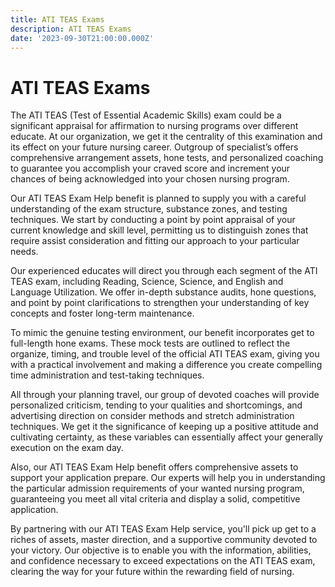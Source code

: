 ```yaml
---
title: ATI TEAS Exams
description: ATI TEAS Exams
date: '2023-09-30T21:00:00.000Z'
---
```


# ATI TEAS Exams

The ATI TEAS (Test of Essential Academic Skills) exam could be a significant appraisal for affirmation to nursing programs over different educate. At our organization, we get it the centrality of this examination and its effect on your future nursing career. Outgroup of specialist’s offers comprehensive arrangement assets, hone tests, and personalized coaching to guarantee you accomplish your craved score and increment your chances of being acknowledged into your chosen nursing program.

Our ATI TEAS Exam Help benefit is planned to supply you with a careful understanding of the exam structure, substance zones, and testing techniques. We start by conducting a point by point appraisal of your current knowledge and skill level, permitting us to distinguish zones that require assist consideration and fitting our approach to your particular needs.

Our experienced educates will direct you through each segment of the ATI TEAS exam, including Reading, Science, Science, and English and Language Utilization. We offer in-depth substance audits, hone questions, and point by point clarifications to strengthen your understanding of key concepts and foster long-term maintenance.

To mimic the genuine testing environment, our benefit incorporates get to full-length hone exams. These mock tests are outlined to reflect the organize, timing, and trouble level of the official ATI TEAS exam, giving you with a practical involvement and making a difference you create compelling time administration and test-taking techniques.

All through your planning travel, our group of devoted coaches will provide personalized criticism, tending to your qualities and shortcomings, and advertising direction on consider methods and stretch administration techniques. We get it the significance of keeping up a positive attitude and cultivating certainty, as these variables can essentially affect your generally execution on the exam day.

Also, our ATI TEAS Exam Help benefit offers comprehensive assets to support your application prepare. Our experts will help you in understanding the particular admission requirements of your wanted nursing program, guaranteeing you meet all vital criteria and display a solid, competitive application.

By partnering with our ATI TEAS Exam Help service, you'll pick up get to a riches of assets, master direction, and a supportive community devoted to your victory. Our objective is to enable you with the information, abilities, and confidence necessary to exceed expectations on the ATI TEAS exam, clearing the way for your future within the rewarding field of nursing.
